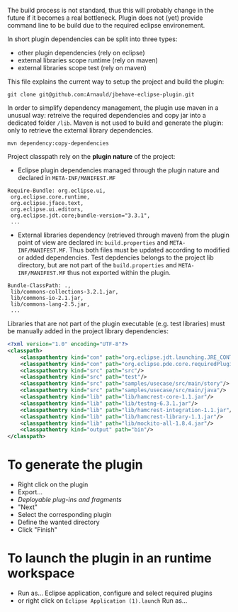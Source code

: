 The build process is not standard, thus this will probably change in the future if it becomes a real bottleneck.
Plugin does not (yet) provide command line to be build due to the required eclipse environement.

In short plugin dependencies can be split into three types:

* other plugin dependencies (rely on eclipse)
* external libraries scope runtime (rely on maven)
* external libraries scope test (rely on maven)

This file explains the current way to setup the project and build the plugin:

    git clone git@github.com:Arnauld/jbehave-eclipse-plugin.git

In order to simplify dependency management, the plugin use maven in a unusual way: retreive the required dependencies and copy jar into a dedicated folder `/lib`. Maven is not used to build and generate the plugin: only to retrieve the external library dependencies.

    mvn dependency:copy-dependencies

Project classpath rely on the **plugin nature** of the project: 

* Eclipse plugin dependencies managed through the plugin nature and declared in `META-INF/MANIFEST.MF`
    
```
Require-Bundle: org.eclipse.ui,
 org.eclipse.core.runtime,
 org.eclipse.jface.text,
 org.eclipse.ui.editors,
 org.eclipse.jdt.core;bundle-version="3.3.1",
 ...
```

* External libraries dependency (retrieved through maven) from the plugin point of view are declared in: `build.properties` and `META-INF/MANIFEST.MF`. Thus both files must be updated according to modified or added dependencies. Test depdencies belongs to the project lib directory, but are not part of the `build.properties` and `META-INF/MANIFEST.MF` thus not exported within the plugin.

```
Bundle-ClassPath: .,
 lib/commons-collections-3.2.1.jar,
 lib/commons-io-2.1.jar,
 lib/commons-lang-2.5.jar,
 ...
```

Libraries that are not part of the plugin executable (e.g. test libraries) must be manually added in the project library dependencies:

```xml
<?xml version="1.0" encoding="UTF-8"?>
<classpath>
	<classpathentry kind="con" path="org.eclipse.jdt.launching.JRE_CONTAINER/org.eclipse.jdt.internal.debug.ui.launcher.StandardVMType/JavaSE-1.6"/>
	<classpathentry kind="con" path="org.eclipse.pde.core.requiredPlugins"/>
	<classpathentry kind="src" path="src"/>
	<classpathentry kind="src" path="test"/>
	<classpathentry kind="src" path="samples/usecase/src/main/story"/>
	<classpathentry kind="src" path="samples/usecase/src/main/java"/>
	<classpathentry kind="lib" path="lib/hamcrest-core-1.1.jar"/>
	<classpathentry kind="lib" path="lib/testng-6.3.1.jar"/>
	<classpathentry kind="lib" path="lib/hamcrest-integration-1.1.jar"/>
	<classpathentry kind="lib" path="lib/hamcrest-library-1.1.jar"/>
	<classpathentry kind="lib" path="lib/mockito-all-1.8.4.jar"/>
	<classpathentry kind="output" path="bin"/>
</classpath>
```

# To generate the plugin

* Right click on the plugin
* Export...
* *Deployable plug-ins and fragments*
* "Next"
* Select the corresponding plugin 
* Define the wanted directory
* Click "Finish"

# To launch the plugin in an runtime workspace

* Run as... Eclipse application, configure and select required plugins
* or right click on `Eclipse Application (1).launch` Run as...
